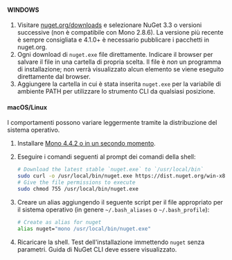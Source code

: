 #### <a name="windows"></a>WINDOWS
1. Visitare [nuget.org/downloads](https://nuget.org/downloads) e selezionare NuGet 3.3 o versioni successive (non è compatibile con Mono 2.8.6). La versione più recente è sempre consigliata e 4.1.0+ è necessario pubblicare i pacchetti in nuget.org.
2. Ogni download di `nuget.exe` file direttamente. Indicare il browser per salvare il file in una cartella di propria scelta. Il file è *non* un programma di installazione; non verrà visualizzato alcun elemento se viene eseguito direttamente dal browser.
3. Aggiungere la cartella in cui è stata inserita `nuget.exe` per la variabile di ambiente PATH per utilizzare lo strumento CLI da qualsiasi posizione.

#### <a name="macoslinux"></a>macOS/Linux
I comportamenti possono variare leggermente tramite la distribuzione del sistema operativo.

1. Installare [Mono 4.4.2 o in un secondo momento](http://www.mono-project.com/docs/getting-started/install/).
2. Eseguire i comandi seguenti al prompt dei comandi della shell:
    
    ```bash
    # Download the latest stable `nuget.exe` to `/usr/local/bin`
    sudo curl -o /usr/local/bin/nuget.exe https://dist.nuget.org/win-x86-commandline/latest/nuget.exe
    # Give the file permissions to execute
    sudo chmod 755 /usr/local/bin/nuget.exe
    ```
3. Creare un alias aggiungendo il seguente script per il file appropriato per il sistema operativo (in genere `~/.bash_aliases` o `~/.bash_profile`):
    
    ```bash
    # Create as alias for nuget
    alias nuget="mono /usr/local/bin/nuget.exe"
    ```
4. Ricaricare la shell.  Test dell'installazione immettendo `nuget` senza parametri. Guida di NuGet CLI deve essere visualizzato.